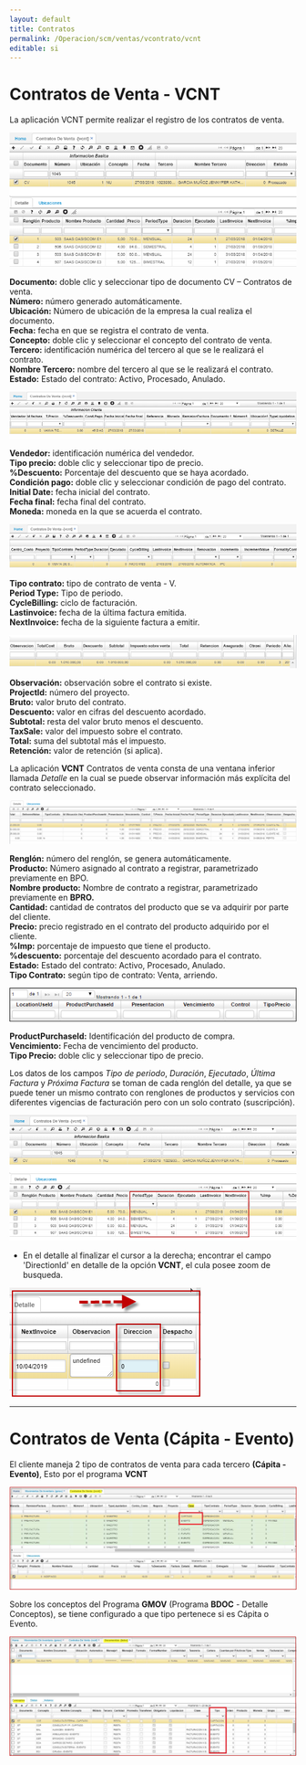 ```yaml
---
layout: default
title: Contratos
permalink: /Operacion/scm/ventas/vcontrato/vcnt
editable: si
---
```


# Contratos de Venta - VCNT

La aplicación VCNT permite realizar el registro de los contratos de venta.  

![](vcnt1.png)

**Documento:** doble clic y seleccionar tipo de documento CV – Contratos de venta.  
**Número:** número generado automáticamente.  
**Ubicación:** Número de ubicación de la empresa la cual realiza el documento.  
**Fecha:** fecha en que se registra el contrato de venta.  
**Concepto:** doble clic y seleccionar el concepto del contrato de venta.  
**Tercero:** identificación numérica del tercero al que se le realizará el contrato.  
**Nombre Tercero:** nombre del tercero al que se le realizará el contrato.  
**Estado:** Estado del contrato: Activo, Procesado, Anulado.  

![](vcnt2.png)

**Vendedor:** identificación numérica del vendedor.  
**Tipo precio:** doble clic y seleccionar tipo de precio.  
**%Descuento:** Porcentaje del descuento que se haya acordado.  
**Condición pago:** doble clic y seleccionar condición de pago del contrato.  
**Initial Date:** fecha inicial del contrato.  
**Fecha final:** fecha final del contrato.  
**Moneda:** moneda en la que se acuerda el contrato.  

![](vcnt3.png)

**Tipo contrato:** tipo de contrato de venta - V.  
**Period Type:** Tipo de periodo.  
**CycleBilling:** ciclo de facturación.  
**Lastinvoice:** fecha de la última factura emitida.  
**NextInvoice:** fecha de la siguiente factura a emitir.  

![](vcnt4.png)

**Observación:** observación sobre el contrato si existe.  
**ProjectId:** número del proyecto.  
**Bruto:** valor bruto del contrato.  
**Descuento:** valor en cifras del descuento acordado.  
**Subtotal:** resta del valor bruto menos el descuento.  
**TaxSale:** valor del impuesto sobre el contrato.  
**Total:** suma del subtotal más el impuesto.  
**Retención:** valor de retención (si aplica).  

La aplicación **VCNT** Contratos de venta consta de una ventana inferior llamada _Detalle_ en la cual se puede observar información más explícita del contrato seleccionado.

![](vcnt5.png)

**Renglón:** número del renglón, se genera automáticamente.  
**Producto:** Número asignado al contrato a registrar, parametrizado previamente en BPO.  
**Nombre producto:** Nombre de contrato a registrar, parametrizado previamente en **BPRO.**  
**Cantidad:** cantidad de contratos del producto que se va adquirir por parte del cliente.  
**Precio:** precio registrado en el contrato del producto adquirido por el cliente.  
**%Imp:** porcentaje de impuesto que tiene el producto.  
**%descuento:** porcentaje del descuento acordado para el contrato.  
**Estado:** Estado del contrato: Activo, Procesado, Anulado.  
**Tipo Contrato:** según tipo de contrato: Venta, arriendo.  

![](vcnt6.png)

**ProductPurchaseId:** Identificación del producto de compra.  
**Vencimiento:** Fecha de vencimiento del producto.  
**Tipo Precio:** doble clic y seleccionar tipo de precio.  

Los datos de los campos _Tipo de periodo_, _Duración_, _Ejecutado_, _Última Factura_ y _Próxima Factura_ se toman de cada renglón del detalle, ya que se puede tener un mismo contrato con renglones de productos y servicios con diferentes vigencias de facturación pero con un solo contrato (suscripción).  

![](vcnt7.png)

* En el detalle al finalizar el cursor a la derecha;  encontrar el campo 'DirectionId' en detalle de la opción **VCNT**, el cula posee zoom de busqueda.  

![](vcnt9.png)

***
# Contratos de Venta **(Cápita - Evento)**  
El cliente maneja 2 tipo de contratos de venta para cada tercero **(Cápita - Evento)**, Esto por el programa **VCNT**  

![](vcnt11.png)  

Sobre los conceptos del Programa **GMOV** (Programa **BDOC** - Detalle Conceptos), se tiene configurado a que tipo pertenece si es Cápita o Evento.  

![](vcnt12.png)  













